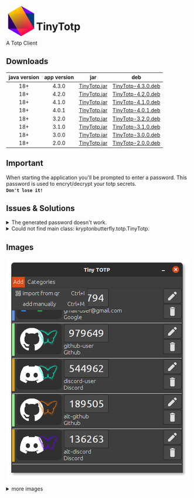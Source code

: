 <img width="82" align="left" src="https://raw.githubusercontent.com/kryptonbutterfly/TinyTotp/master/src/assets/icon.svg"/>

# TinyTotp

A Totp Client

## Downloads

java version | app version | jar | deb
:----------: | :---------: | :-: | :-:
18+          | 4.3.0       | [TinyTotp.jar](https://github.com/kryptonbutterfly/TinyTotp/releases/download/v4.3.0/TinyTotp.jar) | [TinyTotp-4.3.0.deb](https://github.com/kryptonbutterfly/TinyTotp/releases/download/v4.3.0/TinyTotp-4.3.0.deb)
18+          | 4.2.0       | [TinyTotp.jar](https://github.com/kryptonbutterfly/TinyTotp/releases/download/v4.2.0/TinyTotp.jar) | [TinyTotp-4.2.0.deb](https://github.com/kryptonbutterfly/TinyTotp/releases/download/v4.2.0/TinyTotp-4.2.0.deb)
18+          | 4.1.0       | [TinyTotp.jar](https://github.com/kryptonbutterfly/TinyTotp/releases/download/v4.1.0/TinyTotp.jar) | [TinyTotp-4.1.0.deb](https://github.com/kryptonbutterfly/TinyTotp/releases/download/v4.1.0/TinyTotp-4.1.0.deb)
18+          | 4.0.1       | [TinyTotp.jar](https://github.com/kryptonbutterfly/TinyTotp/releases/download/v4.0.1/TinyTotp.jar) | [TinyTotp-4.0.1.deb](https://github.com/kryptonbutterfly/TinyTotp/releases/download/v4.0.1/TinyTotp-4.0.1.deb)
18+          | 3.2.0       | [TinyTotp.jar](https://github.com/kryptonbutterfly/TinyTotp/releases/download/v3.2.0/TinyTotp.jar) | [TinyTotp-3.2.0.deb](https://github.com/kryptonbutterfly/TinyTotp/releases/download/v3.2.0/TinyTotp-3.2.0.deb)
18+          | 3.1.0       | [TinyTotp.jar](https://github.com/kryptonbutterfly/TinyTotp/releases/download/v3.1.0/TinyTotp.jar) | [TinyTotp-3.1.0.deb](https://github.com/kryptonbutterfly/TinyTotp/releases/download/v3.1.0/TinyTotp-3.1.0.deb)
18+          | 3.0.0       | [TinyTotp.jar](https://github.com/kryptonbutterfly/TinyTotp/releases/download/v3.0.0/TinyTotp.jar) | [TinyTotp-3.0.0.deb](https://github.com/kryptonbutterfly/TinyTotp/releases/download/v3.0.0/TinyTotp-3.0.0.deb)
18+          | 2.0.0       | [TinyTotp.jar](https://github.com/kryptonbutterfly/TinyTotp/releases/download/v2.0.0/TinyTotp.jar) | [TinyTotp-2.0.0.deb](https://github.com/kryptonbutterfly/TinyTotp/releases/download/v2.0.0/TinyTotp-2.0.0.deb)

## Important

When starting the application you'll be prompted to enter a password.
This password is used to encryt/decrypt your totp secrets.
</br>**```Don't lose it!```**

## Issues & Solutions

<details>
    <summary>The generated password doesn't work.</summary>
    <p>
        <ul>
            <li>Ensure your system time is correct. If it's off by more than a couple of seconds the generated passwords will be wrong.</li>
            <li>
                Enable and configure a NTP server.<br/>
                <img src="https://raw.githubusercontent.com/kryptonbutterfly/TinyTotp/master/md/TimeServerExample.webp" alt="NTP Server settings"/>
            </li>
        </ul>
    </p>
</details>

<details>
    <summary>Could not find main class: kryptonbutterfly.totp.TinyTotp.</summary>
    <p>
        <img height="159px" weight="423px" src="https://raw.githubusercontent.com/kryptonbutterfly/TinyTotp/master/md/issues_and_solutions/java_no_main_class.png" alt="Error message"/>
        <h4>Solutions:</h4>
        <ul>
            <li>Ensure environment variable <code>PATH</code> is set correctly.</li>
            <li>Ensure environment varialbe <code>JAVA_HOME</code> is set correctly.</li>
            <li>Uninstall java, then install it again.</li>
        <ul>
    <p>
</details>


## Images

![](https://raw.githubusercontent.com/kryptonbutterfly/TinyTotp/master/md/Main.png)
<details>
<summary>more images</summary>

![Categories](https://raw.githubusercontent.com/kryptonbutterfly/TinyTotp/master/md/Categories.png)

![Import Secret](https://raw.githubusercontent.com/kryptonbutterfly/TinyTotp/master/md/Import-Secret.png)

![Preferences](https://raw.githubusercontent.com/kryptonbutterfly/TinyTotp/master/md/Preferences.webp)

![Import Secret via webcam](https://raw.githubusercontent.com/kryptonbutterfly/TinyTotp/master/md/Import-Qr.png)

![Add Totp Secret](https://raw.githubusercontent.com/kryptonbutterfly/TinyTotp/master/md/AddSecret.png)

![Edit Totp Secret](https://raw.githubusercontent.com/kryptonbutterfly/TinyTotp/master/md/Edit-Totp.png)

![Export Secret](https://raw.githubusercontent.com/kryptonbutterfly/TinyTotp/master/md/Export-Secret.png)

![Set Icon](https://raw.githubusercontent.com/kryptonbutterfly/TinyTotp/master/md/Set-Icon.png)

![Select Icon](https://raw.githubusercontent.com/kryptonbutterfly/TinyTotp/master/md/Select-Icon.png)
</details>
